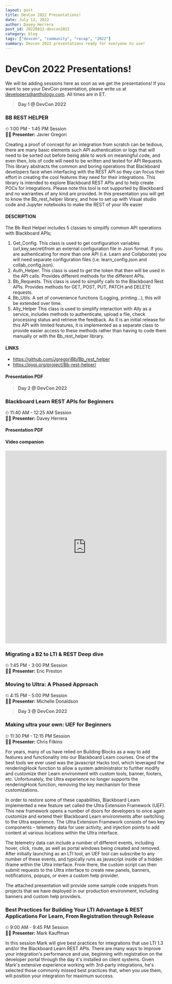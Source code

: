 ```yaml
---
layout: post
title: DevCon 2022 Presentations!
date: July 12, 2022
author: Davey Herrera
post_id: 20220812-devcon2022
category: blog
tags: ["devcon", "community", "recap", "2022"]
summary: Devcon 2022 presentations ready for everyone to use!
---
```


# DevCon 2022 Presentations!

We will be adding sessions here as soon as we get the presentations! If you want to see your DevCon presentation, please write us at developers@anthology.com. All times are in ET.

> **Day 1 @ DevCon 2022**

### BB REST HELPER

⏲ 1:00 PM - 1:45 PM Session
<br/>
👨‍💻 **Presenter:** Javier Gregori

Creating a proof of concept for an integration from scratch can be tedious, there are many basic elements such API authentication or logs that will need to be sorted out before being able to work on meaningful code, and even then, lots of code will need to be written and tested for API Requests.
This library abstracts the common and boring operations that Blackboard developers face when interfacing with the REST API so they can focus their effort in creating the cool features they need for their integrations.
This library is intended to explore Blackboard REST APIs and to help create POCs for integrations. Please note this tool is not supported by Blackboard and no warranties of any kind are provided.
In this presentation you will get to know the Bb_rest_helper library, and how to set up with Visual studio code and Jupyter notebooks to make the REST of your life easier

#### DESCRIPTION

The Bb Rest Helper includes 5 classes to simpilfy common API operations with Blackboard APIs;

1. Get_Config. This class is used to get configuration variables (url,key,secret)from an external configuration file in Json format. If you are authenticating for more than one API (i.e. Learn and Collaborate) you will need separate configuration files (i.e. learn_config.json and collab_config.json).
2. Auth_Helper. This class is used to get the token that then will be used in the API calls. Provides different methods for the different APIs.
3. Bb_Requests. This class is used to simplify calls to the Blackboard Rest APIs. Provides methods for GET, POST, PUT, PATCH and DELETE requests.
4. Bb_Utils. A set of convenience functions (Logging, printing...), this will be extended over time.
5. Ally_Helper This class is used to simplify interaction with Ally as a service, includes methods to authenticate, upload a file, check processing status and retrieve the feedback. As it is an initial release for this API with limited features, it is implemented as a separate class to provide easier access to these methods rather than having to code them manually or with the Bb_rest_helper library.

#### LINKS

- https://github.com/JgregoriBb/Bb_rest_helper
- https://pypi.org/project/Bb-rest-helper/

#### Presentation PDF

<object data="/assets/files/devcon2022-bbresthelper.pdf" width="100%" height="600" type="application/pdf" ></object>

> **Day 2 @ DevCon 2022**

### Blackboard Learn REST APIs for Beginners

⏲ 11:40 AM - 12:25 AM Session
<br/>
👨‍💻 **Presenter:** Davey Herrera

#### Presentation PDF

<object data="/assets/files/devcon2022-restapi4beginners.pdf" width="100%" height="600" type="application/pdf" ></object>

#### Video companion

<iframe width="100%" height="600" src="https://www.youtube.com/embed/fOo04uMcsDA" title="Blackboard Learn REST API for beginners" frameborder="0" allow="accelerometer; autoplay; clipboard-write; encrypted-media; gyroscope; picture-in-picture" allowfullscreen></iframe>

### Migrating a B2 to LTI & REST Deep dive

⏲ 1:45 PM - 3:00 PM Session
<br/>
👨‍💻 **Presenter:** Eric Preston

<object data="/assets/files/devcon2022-migratingb2toltiandrest.pdf" width="100%" height="600" type="application/pdf" ></object>

### Moving to Ultra: A Phased Approach

⏲ 4:15 PM - 5:00 PM Session
<br/>
👩‍💻 **Presenter:** Michelle Donaldson

<object data="/assets/files/devcon2022-moving2ultra-phasedaoproach.pdf" width="100%" height="600" type="application/pdf" ></object>

> **Day 3 @ DevCon 2022**

### Making ultra your own: UEF for Beginners

⏲ 11:30 PM - 12:15 PM Session
<br/>
👨‍💻 **Presenter:** Chris Filkins

For years, many of us have relied on Building Blocks as a way to add features and functionality into our Blackboard Learn courses. One of the best tools we ever used was the javascript Hacks tool, which leveraged the renderingHook function to allow a system administrator to further modify and customize their Learn environment with custom tools, banner, footers, etc. Unfortunately, the Ultra experience no longer supports the renderingHook function, removing the key mechanism for these customizations.

In order to restore some of these capabilities, Blackboard Learn implemented a new feature set called the Ultra Extension Framework (UEF). This new framework opens a number of doors for developers to once again customize and extend their Blackboard Learn environments after switching to the Ultra experience. The Ultra Extension Framework consists of two key components – telemetry data for user activity, and injection points to add content at various locations within the Ultra interface.

The telemetry data can include a number of different events, including hover, click, route, as well as portal windows being created and removed. After initially launching as an LTI tool, an UEF tool can subscribe to any number of these events, and typically runs as javascript inside of a hidden iframe within the Ultra interface. From there, the custom script can then submit requests to the Ultra interface to create new panels, banners, notifications, popups, or even a custom help provider.

The attached presentation will provide some sample code snippets from projects that we have deployed in our production environment, including banners and custom help providers.

<object data="/assets/files/devcon2022-makingultrayourown.pdf" width="100%" height="600" type="application/pdf" ></object>

### Best Practices for Building Your LTI Advantage & REST Applications For Learn, From Registration through Release

⏲ 9:00 AM - 9:45 PM Session
<br/>
👨‍💻 **Presenter:** Mark Kauffman

In this session Mark will give best practices for integrations that use LTI 1.3 and/or the Blackboard Learn REST APIs. There are many ways to improve your integration's performance and use, beginning with registration on the developer portal through the day it's installed on client systems. Given Mark's extensive experience working with 3rd-party integrations, he's selected those commonly missed best practices that, when you use them, will position your integration for maximum success.

<object data="/assets/files/devcon2022-bp4bLTIadvantageandRESTapp4learn.pdf" width="100%" height="600" type="application/pdf" ></object>
